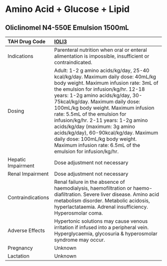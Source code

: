 # Amino Acid + Glucose + Lipid

## Oliclinomel N4-550E Emulsion 1500mL

| TAH Drug Code      | [**IOLI3**](https://www.tahsda.org.tw/drugs/hissearch.php?drug_code=IOLI3)                                                                                                                                                                                                                                                                                                                                                                                                                                                        |
|:-------------------|:----------------------------------------------------------------------------------------------------------------------------------------------------------------------------------------------------------------------------------------------------------------------------------------------------------------------------------------------------------------------------------------------------------------------------------------------------------------------------------------------------------------------------------|
| Indications        | Parenteral nutrition when oral or enteral alimentation is impossible, insufficient or contraindicated.                                                                                                                                                                                                                                                                                                                                                                                                                            |
| Dosing             | Adult: 1-2 g amino acids/kg/day, 25-40 kcal/kg/day. Maximum daily dose: 40mL/kg body weight. Maximum infusion rate: 3mL of the emulsion for infusion/kg/hr. 12-18 years: 1-2g amino acids/kg/day, 30-75kcal/kg/day. Maximum daily dose: 100mL/kg body weight. Maximum infusion rate: 5.5mL of the emulsion for infusion/kg/hr. 2-11 years: 1-2g amino acids/kg/day (maximum: 3g amino acids/kg/day), 60-90kcal/kg/day. Maximum daily dose: 100mL/kg body weight. Maximum infusion rate: 6.5mL of the emulsion for infusion/kg/hr. |
| Hepatic Impairment | Dose adjustment not necessary                                                                                                                                                                                                                                                                                                                                                                                                                                                                                                     |
| Renal Impairment   | Dose adjustment not necessary                                                                                                                                                                                                                                                                                                                                                                                                                                                                                                     |
| Contraindications  | Renal failure in the absence of haemodialysis, haemofiltration or haemo-diafiltration. Severe liver disease. Amino acid metabolism disorder. Metabolic acidosis, hyperlactataemia. Adrenal insufficiency. Hyperosmolar coma.                                                                                                                                                                                                                                                                                                      |
| Adverse Effects    | Hypertonic solutions may cause venous irritation if infused into a peripheral vein. Hyperglycaemia, glycosuria & hyperosmolar syndrome may occur.                                                                                                                                                                                                                                                                                                                                                                                 |
| Pregnancy          | Unknown                                                                                                                                                                                                                                                                                                                                                                                                                                                                                                                           |
| Lactation          | Unknown                                                                                                                                                                                                                                                                                                                                                                                                                                                                                                                           |

